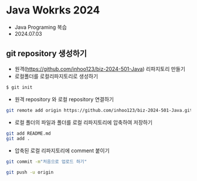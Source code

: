 # Java Wokrks 2024
- Java Programing 복습
- 2024.07.03

## git repository 생성하기
- 원격(https://github.com/inhoo123/biz-2024-501-Java) 리파지토리 만들기
- 로컬폴더를 로컬리파지토리로 생성하기

```bash
$ git init
```
- 원격 repository 와 로컬 repository 연결하기
```bash
git remote add origin https://github.com/inhoo123/biz-2024-501-Java.git
```
- 로컬 폴더의 파일과 폴더를 로컬 리파지토리에 압축하여 저장하기
 ```bash
 git add README.md
 git add .
 ```
 - 압축된 로컬 리파지토리에 comment 붙이기
 ```bash
 git commit -m"처음으로 업로드 하기"
 ```
 ```bash
 git push -u origin
 ```